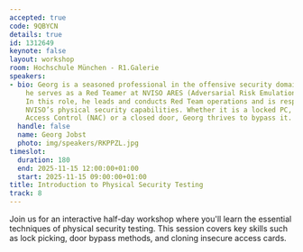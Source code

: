 ```yaml
---
accepted: true
code: 9QBYCN
details: true
id: 1312649
keynote: false
layout: workshop
room: Hochschule München - R1.Galerie
speakers:
- bio: Georg is a seasoned professional in the offensive security domain. Currently,
    he serves as a Red Teamer at NVISO ARES (Adversarial Risk Emulation & Simulation).
    In this role, he leads and conducts Red Team operations and is responsible for
    NVISO’s physical security capabilities. Whether it is a locked PC, an Network
    Access Control (NAC) or a closed door, Georg thrives to bypass it.
  handle: false
  name: Georg Jobst
  photo: img/speakers/RKPPZL.jpg
timeslot:
  duration: 180
  end: 2025-11-15 12:00:00+01:00
  start: 2025-11-15 09:00:00+01:00
title: Introduction to Physical Security Testing
track: 8
---
```


Join us for an interactive half-day workshop where you'll learn the essential techniques of physical security testing.
This session covers key skills such as lock picking, door bypass methods, and cloning insecure access cards.